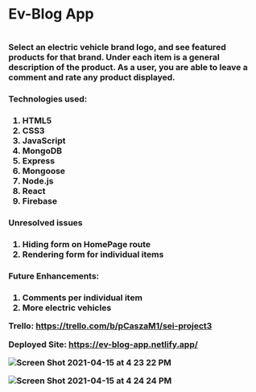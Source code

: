 <h1>Ev-Blog App<h1>

<h3>Select an electric vehicle brand logo, and see featured products for that brand. Under each item is a general description of the product. As a user, you are able to leave a comment and rate any product displayed. <h3>

<h3>Technologies used:<h3>

1. HTML5
2. CSS3
3. JavaScript
4. MongoDB
5. Express
6. Mongoose
7. Node.js
8. React
9. Firebase

<h3>Unresolved issues<h3>

1. Hiding form on HomePage route
2. Rendering form for individual items 

<h3>Future Enhancements:<h3>

1. Comments per individual item
2. More electric vehicles

Trello: <https://trello.com/b/pCaszaM1/sei-project3>

Deployed Site: <https://ev-blog-app.netlify.app/>


![Screen Shot 2021-04-15 at 4 23 22 PM](https://user-images.githubusercontent.com/20482109/114936261-315d6d00-9e0a-11eb-9621-39a6984f4c56.png)

![Screen Shot 2021-04-15 at 4 24 24 PM](https://user-images.githubusercontent.com/20482109/114936304-41754c80-9e0a-11eb-9285-21c3244c27ed.png)


